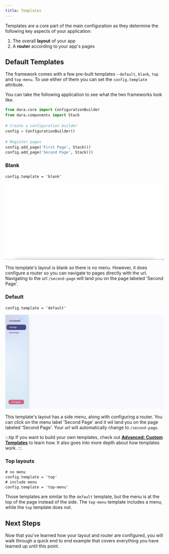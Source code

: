 ```yaml
---
title: Templates
---
```


Templates are a core part of the main configuration as they determine the following key aspects of your application:

1. The overall **layout** of your app
2. A **router** according to your app's pages

## Default Templates

The framework comes with a few pre-built templates - `default`, `blank`, `top` and `top-menu`. To use either of them you can set the `config.template` attribute.

You can take the following application to see what the two frameworks look like.

```python
from dara.core import ConfigurationBuilder
from dara.components import Stack

# Create a configuration builder
config = ConfigurationBuilder()

# Register pages
config.add_page('First Page', Stack())
config.add_page('Second Page', Stack())
```

### Blank

```
config.template = 'blank'
```

![Blank Layout](../assets/getting_started/templates_blank.png)

This template's layout is blank so there is no menu. However, it does configure a router so you can navigate to pages directly with the url. Navigating to the url `/second-page` will land you on the page labeled 'Second Page'.

### Default

```
config.template = 'default'
```

![Default Layout](../assets/getting_started/templates_default.png)

This template's layout has a side menu, along with configuring a router. You can click on the menu label 'Second Page' and it wil land you on the page labeled 'Second Page'. Your url will automatically change to `/second-page`.

:::tip
If you want to build your own templates, check out [**Advanced: Custom Templates**](../advanced/custom-templates) to learn how. It also goes into more depth about how templates work.
:::

### Top layouts

```
# no menu
config.template = 'top'
# include menu
config.template = 'top-menu'
```

Those templates are similar to the `default` template, but the menu is at the top of the page instead of the side. The `top-menu` template includes a menu, while the `top` template does not.


## Next Steps

Now that you've learned how your layout and router are configured, you will walk through a quick end to end example that covers everything you have learned up until this point.
